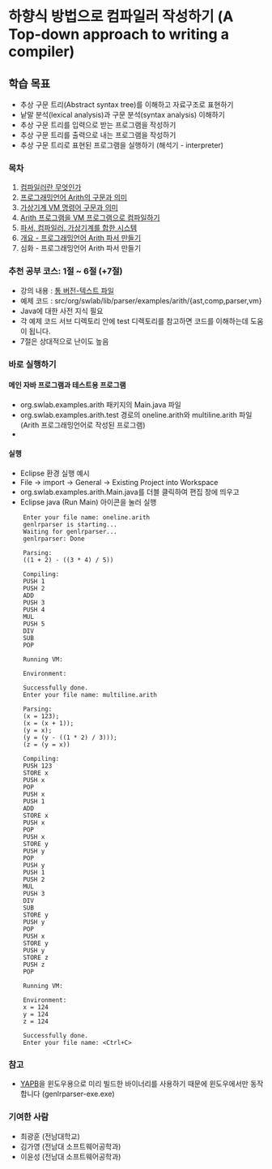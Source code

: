 # 하향식 방법으로 컴파일러 작성하기 (A Top-down approach to writing a compiler)

## 학습 목표
- 추상 구문 트리(Abstract syntax tree)를 이해하고 자료구조로 표현하기
- 낱말 분석(lexical analysis)과 구문 분석(syntax analysis) 이해하기
- 추상 구문 트리를 입력으로 받는 프로그램을 작성하기 
- 추상 구문 트리를 출력으로 내는 프로그램을 작성하기
- 추상 구문 트리로 표현된 프로그램을 실행하기 (해석기 - interpreter)

### 목차
 1. [컴파일러란 무엇인가](/labs/ArithCompilerInJava/doc/chap01.md)
 2. [프로그래밍언어 Arith의 구문과 의미](/labs/ArithCompilerInJava/doc/chap02.md)
 3. [가상기계 VM 명령어 구문과 의미](/labs/ArithCompilerInJava/doc/chap03.md)
 4. [Arith 프로그램을 VM 프로그램으로 컴파일하기](/labs/ArithCompilerInJava/doc/chap04.md)
 5. [파서, 컴파일러, 가상기계를 합한 시스템](/labs/ArithCompilerInJava/doc/chap05.md)
 6. [개요 - 프로그래밍언어 Arith 파서 만들기](/labs/ArithCompilerInJava/doc/chap06.md)
 7. 심화 - 프로그래밍언어 Arith 파서 만들기



### 추천 공부 코스: 1절 ~ 6절 (+7절)
 - 강의 내용 : [통 버전-텍스트 파일](doc/tutorial.txt)
 - 예제 코드 : src/org/swlab/lib/parser/examples/arith/{ast,comp,parser,vm}
 - Java에 대한 사전 지식 필요
 - 각 예제 코드 서브 디렉토리 안에 test 디렉토리를 참고하면 코드를 이해하는데 도움이 됩니다.
 - 7절은 상대적으로 난이도 높음

 
### 바로 실행하기

#### 메인 자바 프로그램과 테스트용 프로그램
 - org.swlab.examples.arith 패키지의 Main.java 파일
 - org.swlab.examples.arith.test 경로의 oneline.arith와 multiline.arith 파일 (Arith 프로그래밍언어로 작성된 프로그램)
 - 

#### 실행 
 - Eclipse 환경 실행 예시
 - File -> import -> General -> Existing Project into Workspace 
 - org.swlab.examples.arith.Main.java를 더블 클릭하여 편집 창에 띄우고
 - Eclipse java (Run Main) 아이콘을 눌러 실행 
 
```plaintext
	Enter your file name: oneline.arith
	genlrparser is starting...
	Waiting for genlrparser...
	genlrparser: Done
	
	Parsing:
	((1 + 2) - ((3 * 4) / 5))
	
	Compiling:
	PUSH 1
	PUSH 2
	ADD
	PUSH 3
	PUSH 4
	MUL
	PUSH 5
	DIV
	SUB
	POP
	
	Running VM:
	
	Environment:
	
	Successfully done.
	Enter your file name: multiline.arith
	
	Parsing:
	(x = 123);
	(x = (x + 1));
	(y = x);
	(y = (y - ((1 * 2) / 3)));
	(z = (y = x))
	
	Compiling:
	PUSH 123
	STORE x
	PUSH x
	POP
	PUSH x
	PUSH 1
	ADD
	STORE x
	PUSH x
	POP
	PUSH x
	STORE y
	PUSH y
	POP
	PUSH y
	PUSH 1
	PUSH 2
	MUL
	PUSH 3
	DIV
	SUB
	STORE y
	PUSH y
	POP
	PUSH x
	STORE y
	PUSH y
	STORE z
	PUSH z
	POP
	
	Running VM:
	
	Environment:
	x = 124
	y = 124
	z = 124
	
	Successfully done.
	Enter your file name: <Ctrl+C>
```

### 참고
 - [YAPB](https://github.com/kwanghoon/yapb)을 윈도우용으로 미리 빌드한 바이너리를 사용하기 때문에 윈도우에서만 동작합니다 (genlrparser-exe.exe)

### 기여한 사람
- 최광훈 (전남대학교)
- 김가영 (전남대 소프트웨어공학과)
- 이윤성 (전남대 소프트웨어공학과)
 
